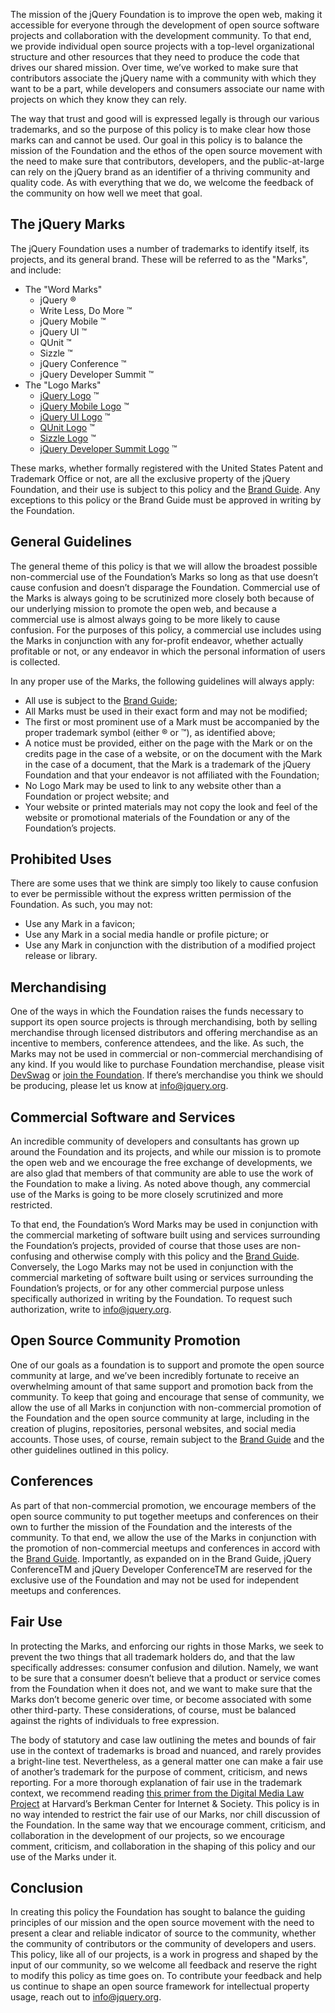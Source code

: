 <script>{
	"title": "jQuery Foundation Trademark Policy",
	"pageTemplate": "page-fullwidth.php"
}</script>

The mission of the jQuery Foundation is to improve the open web, making it accessible for everyone through the development of open source software projects and collaboration with the development community. To that end, we provide individual open source projects with a top-level organizational structure and other resources that they need to produce the code that drives our shared mission. Over time, we’ve worked to make sure that contributors associate the jQuery name with a community with which they want to be a part, while developers and consumers associate our name with projects on which they know they can rely.

The way that trust and good will is expressed legally is through our various trademarks, and so the purpose of this policy is to make clear how those marks can and cannot be used. Our goal in this policy is to balance the mission of the Foundation and the ethos of the open source movement with the need to make sure that contributors, developers, and the public-at-large can rely on the jQuery brand as an identifier of a thriving community and quality code. As with everything that we do, we welcome the feedback of the community on how well we meet that goal.

## The jQuery Marks

The jQuery Foundation uses a number of trademarks to identify itself, its projects, and its general brand. These will be referred to as the "Marks", and include:

* The "Word Marks"
	* jQuery ®
	* Write Less, Do More ™
	* jQuery Mobile ™
	* jQuery UI ™
	* QUnit ™
	* Sizzle ™
	* jQuery Conference ™
	* jQuery Developer Summit ™
* The "Logo Marks"
	* [jQuery Logo](https://brand.jquery.org/resources/jquery-mark-light.gif) ™
	* [jQuery Mobile Logo](https://brand.jquery.org/resources/jquerymobile-mark-light.gif) ™
	* [jQuery UI Logo](https://brand.jquery.org/resources/jqueryui-mark-light.gif) ™
	* [QUnit Logo](https://brand.jquery.org/resources/qunit-mark-light.gif) ™
	* [Sizzle Logo](https://brand.jquery.org/resources/sizzle-mark-light.gif) ™
	* [jQuery Developer Summit Logo](https://brand.jquery.org/resources/jquery-dev-summit-mark.gif) ™

These marks, whether formally registered with the United States Patent and Trademark Office or not, are all the exclusive property of the jQuery Foundation, and their use is subject to this policy and the [Brand Guide](https://brand.jquery.org). Any exceptions to this policy or the Brand Guide must be approved in writing by the Foundation.

## General Guidelines

The general theme of this policy is that we will allow the broadest possible non-commercial use of the Foundation’s Marks so long as that use doesn’t cause confusion and doesn’t disparage the Foundation. Commercial use of the Marks is always going to be scrutinized more closely both because of our underlying mission to promote the open web, and because a commercial use is almost always going to be more likely to cause confusion. For the purposes of this policy, a commercial use includes using the Marks in conjunction with any for-profit endeavor, whether actually profitable or not, or any endeavor in which the personal information of users is collected.

In any proper use of the Marks, the following guidelines will always apply:

* All use is subject to the [Brand Guide](https://brand.jquery.org);
* All Marks must be used in their exact form and may not be modified;
* The first or most prominent use of a Mark must be accompanied by the proper trademark symbol (either ® or ™), as identified above;
* A notice must be provided, either on the page with the Mark or on the credits page in the case of a website, or on the document with the Mark in the case of a document, that the Mark is a trademark of the jQuery Foundation and that your endeavor is not affiliated with the Foundation;
* No Logo Mark may be used to link to any website other than a Foundation or project website; and
* Your website or printed materials may not copy the look and feel of the website or promotional materials of the Foundation or any of the Foundation’s projects.

## Prohibited Uses

There are some uses that we think are simply too likely to cause confusion to ever be permissible without the express written permission of the Foundation. As such, you may not:

* Use any Mark in a favicon;
* Use any Mark in a social media handle or profile picture; or
* Use any Mark in conjunction with the distribution of a modified project release or library.

## Merchandising

One of the ways in which the Foundation raises the funds necessary to support its open source projects is through merchandising, both by selling merchandise through licensed distributors and offering merchandise as an incentive to members, conference attendees, and the like. As such, the Marks may not be used in commercial or non-commercial merchandising of any kind. If you would like to purchase Foundation merchandise, please visit [DevSwag](https://devswag.com) or [join the Foundation](https://jquery.org/join/). If there’s merchandise you think we should be producing, please let us know at [info@jquery.org](mailto:info@jquery.org).

## Commercial Software and Services

An incredible community of developers and consultants has grown up around the Foundation and its projects, and while our mission is to promote the open web and we encourage the free exchange of developments, we are also glad that members of that community are able to use the work of the Foundation to make a living. As noted above though, any commercial use of the Marks is going to be more closely scrutinized and more restricted.

To that end, the Foundation’s Word Marks may be used in conjunction with the commercial marketing of software built using and services surrounding the Foundation’s projects, provided of course that those uses are non-confusing and otherwise comply with this policy and the [Brand Guide](https://brand.jquery.org). Conversely, the Logo Marks may not be used in conjunction with the commercial marketing of software built using or services surrounding the Foundation’s projects, or for any other commercial purpose unless specifically authorized in writing by the Foundation. To request such authorization, write to [info@jquery.org](mailto:info@jquery.org).

## Open Source Community Promotion

One of our goals as a foundation is to support and promote the open source community at large, and we’ve been incredibly fortunate to receive an overwhelming amount of that same support and promotion back from the community. To keep that going and encourage that sense of community, we allow the use of all Marks in conjunction with non-commercial promotion of the Foundation and the open source community at large, including in the creation of plugins, repositories, personal websites, and social media accounts. Those uses, of course, remain subject to the [Brand Guide](https://brand.jquery.org) and the other guidelines outlined in this policy.

## Conferences

As part of that non-commercial promotion, we encourage members of the open source community to put together meetups and conferences on their own to further the mission of the Foundation and the interests of the community. To that end, we allow the use of the Marks in conjunction with the promotion of non-commercial meetups and conferences in accord with the [Brand Guide](https://brand.jquery.org/events-conferences/). Importantly, as expanded on in the Brand Guide, jQuery ConferenceTM and jQuery Developer ConferenceTM are reserved for the exclusive use of the Foundation and may not be used for independent meetups and conferences.

## Fair Use

In protecting the Marks, and enforcing our rights in those Marks, we seek to prevent the two things that all trademark holders do, and that the law specifically addresses: consumer confusion and dilution. Namely, we want to be sure that a consumer doesn’t believe that a product or service comes from the Foundation when it does not, and we want to make sure that the Marks don’t become generic over time, or become associated with some other third-party. These considerations, of course, must be balanced against the rights of individuals to free expression.

The body of statutory and case law outlining the metes and bounds of fair use in the context of trademarks is broad and nuanced, and rarely provides a bright-line test. Nevertheless, as a general matter one can make a fair use of another’s trademark for the purpose of comment, criticism, and news reporting. For a more thorough explanation of fair use in the trademark context, we recommend reading [this primer from the Digital Media Law Project](http://www.dmlp.org/legal-guide/using-trademarks-others) at Harvard’s Berkman Center for Internet & Society. This policy is in no way intended to restrict the fair use of our Marks, nor chill discussion of the Foundation. In the same way that we encourage comment, criticism, and collaboration in the development of our projects, so we encourage comment, criticism, and collaboration in the shaping of this policy and our use of the Marks under it.

## Conclusion

In creating this policy the Foundation has sought to balance the guiding principles of our mission and the open source movement with the need to present a clear and reliable indicator of source to the community, whether the community of contributors or the community of developers and users. This policy, like all of our projects, is a work in progress and shaped by the input of our community, so we welcome all feedback and reserve the right to modify this policy as time goes on. To contribute your feedback and help us continue to shape an open source framework for intellectual property usage, reach out to [info@jquery.org](mailto:info@jquery.org).
